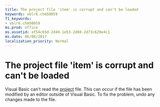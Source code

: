 ```yaml
---
title: The project file 'item' is corrupt and can't be loaded
keywords: vblr6.chm50059
f1_keywords:
- vblr6.chm50059
ms.prod: office
ms.assetid: af54c65d-2d49-1e53-2d88-2d73c629e4c1
ms.date: 06/08/2017
localization_priority: Normal
---
```



# The project file 'item' is corrupt and can't be loaded

Visual Basic can't read the [project](../../Glossary/vbe-glossary.md#project) file. This can occur if the file has been modified by an editor outside of Visual Basic. To fix the problem, undo any changes made to the file.


